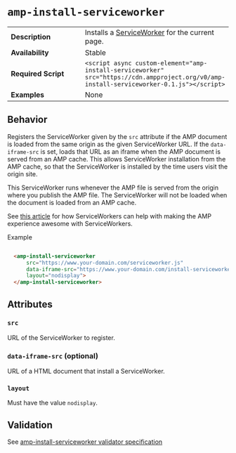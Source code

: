 <!---
Copyright 2015 The AMP HTML Authors. All Rights Reserved.

Licensed under the Apache License, Version 2.0 (the "License");
you may not use this file except in compliance with the License.
You may obtain a copy of the License at

      http://www.apache.org/licenses/LICENSE-2.0

Unless required by applicable law or agreed to in writing, software
distributed under the License is distributed on an "AS-IS" BASIS,
WITHOUT WARRANTIES OR CONDITIONS OF ANY KIND, either express or implied.
See the License for the specific language governing permissions and
limitations under the License.
-->

# <a name="amp-install-serviceworker"></a> `amp-install-serviceworker`

<table>
  <tr>
    <td width="40%"><strong>Description</strong></td>
    <td>Installs a <a href="https://developers.google.com/web/fundamentals/primers/service-worker/">ServiceWorker</a> for the current page.</td>
  </tr>
  <tr>
    <td width="40%"><strong>Availability</strong></td>
    <td>Stable</td>
  </tr>
  <tr>
    <td width="40%"><strong>Required Script</strong></td>
    <td><code>&lt;script async custom-element="amp-install-serviceworker" src="https://cdn.ampproject.org/v0/amp-install-serviceworker-0.1.js">&lt;/script></code></td>
  </tr>
  <tr>
    <td width="40%"><strong>Examples</strong></td>
    <td>None</td>
  </tr>
</table>

## Behavior

Registers the ServiceWorker given by the `src` attribute if the AMP document is loaded from the same origin as the given ServiceWorker URL. If the `data-iframe-src` is set, loads that URL as an iframe when the AMP document is served from an AMP cache. This allows ServiceWorker installation from the AMP cache, so that the ServiceWorker is installed by the time users visit the origin site.

This ServiceWorker runs whenever the AMP file is served from the origin where you publish the AMP file. The ServiceWorker will not be loaded when the document is loaded from an AMP cache.

See [this article](https://medium.com/@cramforce/amps-and-websites-in-the-age-of-the-service-worker-8369841dc962) for how ServiceWorkers can help with making the AMP experience awesome with ServiceWorkers.

Example

```html

  <amp-install-serviceworker
      src="https://www.your-domain.com/serviceworker.js"
      data-iframe-src="https://www.your-domain.com/install-serviceworker.html"
      layout="nodisplay">
  </amp-install-serviceworker>

```

## Attributes

### `src`

URL of the ServiceWorker to register.

### `data-iframe-src` (optional)

URL of a HTML document that install a ServiceWorker.

### `layout`

Must have the value `nodisplay`.

## Validation

See [amp-install-serviceworker validator specification](https://github.com/ampproject/amphtml/blob/master/extensions/amp-install-serviceworker/0.1/validator-amp-install-serviceworker.protoascii)

